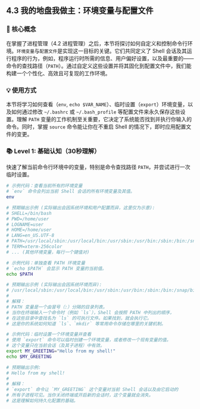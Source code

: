 ## 4.3 我的地盘我做主：环境变量与配置文件

### 🎯 核心概念
在掌握了进程管理（4.2 进程管理）之后，本节将探讨如何自定义和控制命令行环境。`环境变量`与`配置文件`是实现这一目标的关键。它们共同定义了 Shell 会话及其运行程序的行为，例如，程序运行时所需的信息、用户偏好设置，以及最重要的——命令的查找路径（`PATH`）。通过自定义这些设置并将其固化到配置文件中，我们能构建一个个性化、高效且可复现的工作环境。

### 💡 使用方式
本节将学习如何查看（`env`, `echo $VAR_NAME`）、临时设置（`export`）环境变量，以及如何通过修改 `~/.bashrc` 或 `~/.bash_profile` 等配置文件来永久保存这些设置。理解 `PATH` 变量的工作机制至关重要，它决定了系统能否找到并执行你输入的命令。同时，掌握 `source` 命令能让你在不重启 Shell 的情况下，即时应用配置文件的变更。

### 📚 Level 1: 基础认知（30秒理解）
快速了解当前命令行环境中的变量，特别是命令查找路径 `PATH`，并尝试进行一次临时设置。

```bash
# 示例代码：查看当前所有的环境变量
# `env` 命令会列出当前 Shell 会话的所有环境变量及其值。
env
```

```bash
# 预期输出示例 (实际输出会因系统环境和用户配置而异，这里仅为示意):
# SHELL=/bin/bash
# PWD=/home/user
# LOGNAME=user
# HOME=/home/user
# LANG=en_US.UTF-8
# PATH=/usr/local/sbin:/usr/local/bin:/usr/sbin:/usr/bin:/sbin:/bin:/snap/bin
# TERM=xterm-256color
# ... (其他环境变量，每行一个键值对)
```

```bash
# 示例代码：单独查看 PATH 环境变量
# `echo $PATH` 会显示 PATH 变量的当前值。
echo $PATH
```

```bash
# 预期输出示例 (实际输出会因系统环境而异):
# /usr/local/sbin:/usr/local/bin:/usr/sbin:/usr/bin:/sbin:/bin:/snap/bin
#
# 解释：
# PATH 变量是一个由冒号（:）分隔的目录列表。
# 当你在终端输入一个命令时（例如 `ls`），Shell 会按照 PATH 中列出的顺序，
# 在这些目录中查找名为 `ls` 的可执行文件。如果找到，就会执行它。
# 这是你的系统如何知道 `ls`、`mkdir` 等常用命令存储在哪里的关键机制。
```

```bash
# 示例代码：临时设置一个环境变量并查看
# 使用 `export` 命令可以临时创建一个环境变量，或者修改一个现有变量的值。
# 这个变量只在当前会话（及其子进程）中有效。
export MY_GREETING="Hello from my shell!"
echo $MY_GREETING
```

```bash
# 预期输出示例:
# Hello from my shell!
#
# 解释：
# `export` 命令让 `MY_GREETING` 这个变量对当前 Shell 会话以及由它启动的
# 所有子进程可见。当你关闭终端或开启新的会话时，这个变量就会消失。
# 这是理解如何持久化配置的基础。
```